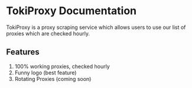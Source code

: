 # TokiProxy Documentation

TokiProxy is a proxy scraping service which allows users to use our list of proxies which are checked hourly.

## Features
1. 100% working proxies, checked hourly
2. Funny logo (best feature)
3. Rotating Proxies (coming soon)
